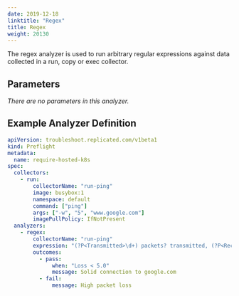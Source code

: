 ```yaml
---
date: 2019-12-18
linktitle: "Regex"
title: Regex
weight: 20130
---
```


The regex analyzer is used to run arbitrary regular expressions against data collected in a run, copy or exec collector.

## Parameters

*There are no parameters in this analyzer.*

## Example Analyzer Definition

```yaml
apiVersion: troubleshoot.replicated.com/v1beta1
kind: Preflight
metadata:
  name: require-hosted-k8s
spec:
  collectors:
    - run:
        collectorName: "run-ping"
        image: busybox:1
        namespace: default
        command: ["ping"]
        args: ["-w", "5", "www.google.com"]
        imagePullPolicy: IfNotPresent
  analyzers:
    - regex:
        collectorName: "run-ping"
        expression: "(?P<Transmitted>\d+) packets? transmitted, (?P<Received>\d+) packets? received, (?P<Loss>\d+\.\d+)% packet loss"
        outcomes:
          - pass:
              when: "Loss < 5.0"
              message: Solid connection to google.com
          - fail:
              message: High packet loss
```
